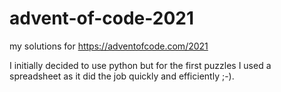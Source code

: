 # advent-of-code-2021
my solutions for https://adventofcode.com/2021

I initially decided to use python but for the first puzzles I used a spreadsheet as it did the job quickly and efficiently ;-).
